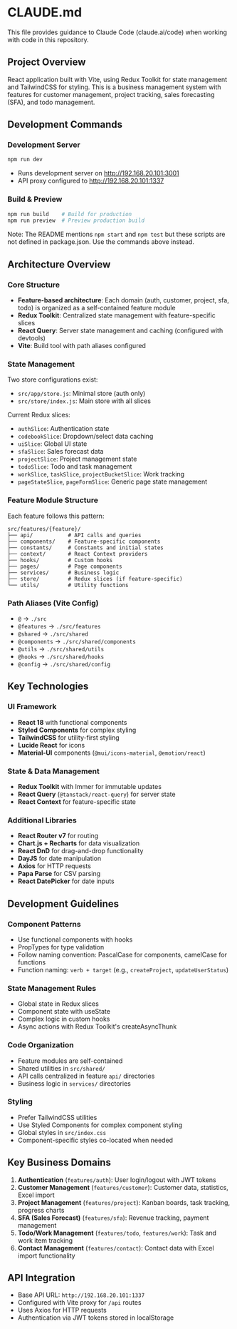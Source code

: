 # CLAUDE.md

This file provides guidance to Claude Code (claude.ai/code) when working with code in this repository.

## Project Overview

React application built with Vite, using Redux Toolkit for state management and TailwindCSS for styling. This is a business management system with features for customer management, project tracking, sales forecasting (SFA), and todo management.

## Development Commands

### Development Server
```bash
npm run dev
```
- Runs development server on http://192.168.20.101:3001
- API proxy configured to http://192.168.20.101:1337

### Build & Preview
```bash
npm run build    # Build for production
npm run preview  # Preview production build
```

Note: The README mentions `npm start` and `npm test` but these scripts are not defined in package.json. Use the commands above instead.

## Architecture Overview

### Core Structure
- **Feature-based architecture**: Each domain (auth, customer, project, sfa, todo) is organized as a self-contained feature module
- **Redux Toolkit**: Centralized state management with feature-specific slices
- **React Query**: Server state management and caching (configured with devtools)
- **Vite**: Build tool with path aliases configured

### State Management
Two store configurations exist:
- `src/app/store.js`: Minimal store (auth only)
- `src/store/index.js`: Main store with all slices

Current Redux slices:
- `authSlice`: Authentication state
- `codebookSlice`: Dropdown/select data caching
- `uiSlice`: Global UI state
- `sfaSlice`: Sales forecast data
- `projectSlice`: Project management state
- `todoSlice`: Todo and task management
- `workSlice`, `taskSlice`, `projectBucketSlice`: Work tracking
- `pageStateSlice`, `pageFormSlice`: Generic page state management

### Feature Module Structure
Each feature follows this pattern:
```
src/features/{feature}/
├── api/           # API calls and queries
├── components/    # Feature-specific components
├── constants/     # Constants and initial states
├── context/       # React Context providers
├── hooks/         # Custom hooks
├── pages/         # Page components
├── services/      # Business logic
├── store/         # Redux slices (if feature-specific)
└── utils/         # Utility functions
```

### Path Aliases (Vite Config)
- `@` → `./src`
- `@features` → `./src/features`
- `@shared` → `./src/shared`
- `@components` → `./src/shared/components`
- `@utils` → `./src/shared/utils`
- `@hooks` → `./src/shared/hooks`
- `@config` → `./src/shared/config`

## Key Technologies

### UI Framework
- **React 18** with functional components
- **Styled Components** for complex styling
- **TailwindCSS** for utility-first styling
- **Lucide React** for icons
- **Material-UI** components (`@mui/icons-material`, `@emotion/react`)

### State & Data Management
- **Redux Toolkit** with Immer for immutable updates
- **React Query** (`@tanstack/react-query`) for server state
- **React Context** for feature-specific state

### Additional Libraries
- **React Router v7** for routing
- **Chart.js + Recharts** for data visualization
- **React DnD** for drag-and-drop functionality
- **DayJS** for date manipulation
- **Axios** for HTTP requests
- **Papa Parse** for CSV parsing
- **React DatePicker** for date inputs

## Development Guidelines

### Component Patterns
- Use functional components with hooks
- PropTypes for type validation
- Follow naming convention: PascalCase for components, camelCase for functions
- Function naming: `verb + target` (e.g., `createProject`, `updateUserStatus`)

### State Management Rules
- Global state in Redux slices
- Component state with useState
- Complex logic in custom hooks
- Async actions with Redux Toolkit's createAsyncThunk

### Code Organization
- Feature modules are self-contained
- Shared utilities in `src/shared/`
- API calls centralized in feature `api/` directories
- Business logic in `services/` directories

### Styling
- Prefer TailwindCSS utilities
- Use Styled Components for complex component styling
- Global styles in `src/index.css`
- Component-specific styles co-located when needed

## Key Business Domains

1. **Authentication** (`features/auth`): User login/logout with JWT tokens
2. **Customer Management** (`features/customer`): Customer data, statistics, Excel import
3. **Project Management** (`features/project`): Kanban boards, task tracking, progress charts
4. **SFA (Sales Forecast)** (`features/sfa`): Revenue tracking, payment management
5. **Todo/Work Management** (`features/todo`, `features/work`): Task and work item tracking
6. **Contact Management** (`features/contact`): Contact data with Excel import functionality

## API Integration
- Base API URL: `http://192.168.20.101:1337`
- Configured with Vite proxy for `/api` routes
- Uses Axios for HTTP requests
- Authentication via JWT tokens stored in localStorage